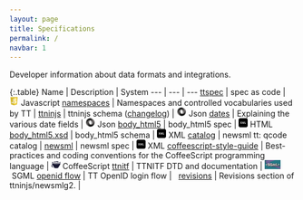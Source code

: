 ```yaml
---
layout: page
title: Specifications
permalink: /
navbar: 1
---
```


Developer information about data formats and integrations.

{:.table}
Name | Description | System
--- | --- | ---
<a href="http://github.com/ttab/ttspec">ttspec</a> | spec as code | <img src="images/javascript_logo.png" height="16"/>&nbsp;Javascript
<a href="http://tt.se/spec">namespaces</a> | Namespaces and controlled vocabularies used by TT | 
<a href="https://raw.githubusercontent.com/ttab/ttspec/master/ttninjs-schema_1.0.json">ttninjs</a> | ttninjs schema (<a href="https://github.com/ttab/ttspec#ttninjs-change-history">changelog</a>) | <img src="images/json_logo.png" height="16"/>&nbsp;Json
<a href="dates.html">dates</a> | Explaining the various date fields | <img src="images/json_logo.png" height="16"/>&nbsp;Json
<a href="body_html5.html">body_html5</a> | body_html5 spec | <img src="images/xml_logo.png" height="16"/>&nbsp;HTML
<a href="https://raw.githubusercontent.com/ttab/ttspec/master/body_html5.xsd">body_html5.xsd</a> | body_html5 schema | <img src="images/xml_logo.png" height="16"/>&nbsp;XML
<a href="http://tt.se/spec/catalog/1.0">catalog</a> | newsml tt: qcode catalog | 
<a href="newsml.html">newsml</a> | newsml spec | <img src="images/xml_logo.png" height="16"/>&nbsp;XML
<a href="http://github.com/ttab/coffeescript-style-guide">coffeescript-style-guide</a> | Best-practices and coding conventions for the CoffeeScript programming language | <img src="images/coffee_logo.png" height="16"/>&nbsp;CoffeeScript
<a href="http://spec.tt.se/ttnitf">ttnitf</a> |  TTNITF DTD and documentation | <img src="images/sgml_logo.jpg" height="16"/>&nbsp;SGML
<a href="openidflow.html">openid flow</a> | TT OpenID login flow | &nbsp;
<a href="revisions.html">revisions</a> | Revisions section of ttninjs/newsmlg2. | 



